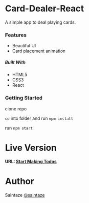 # Card-Dealer-React
 A simple app to deal playing cards.

### Features
+ Beautiful UI
+ Card placement animation

##### Built With
+ HTML5
+ CSS3
+ React

### Getting Started
clone repo

`cd` into folder and run `npm install`

run `npm start`

# Live Version
#### URL: [Start Making Todos](https://card-dealer.ayezahmed.now.sh)

# Author
Saintaze [@saintaze](https://github.com/saintaze/)